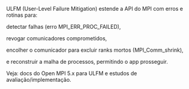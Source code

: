 
ULFM (User-Level Failure Mitigation) estende a API do MPI com erros e rotinas para:

detectar falhas (erro MPI_ERR_PROC_FAILED),


revogar comunicadores comprometidos,


encolher o comunicador para excluir ranks mortos (MPI_Comm_shrink),


e reconstruir a malha de processos, permitindo o app prosseguir.


Veja: docs do Open MPI 5.x para ULFM e estudos de avaliação/implementação.
